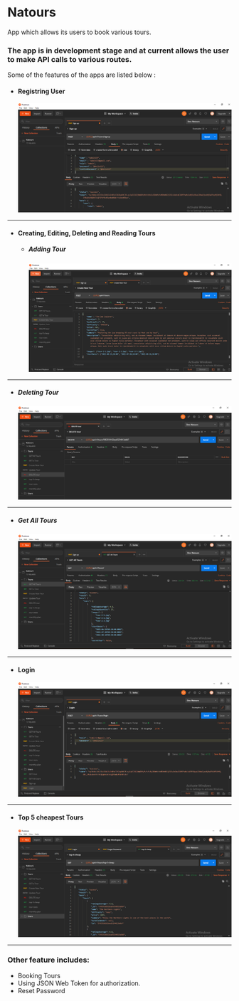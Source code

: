 # Natours
App which allows its users to book various tours.

### The app is in development stage and at current allows the user to make API calls to various routes.

Some of the features of the apps are listed below :

- <h4>Registring User</h4>
  
  ![](https://github.com/yogesh021/Natours/blob/main/public/img/screenshots/Signup.PNG)
   
---------------------------------------------
    
 
- <h4>Creating, Editing, Deleting and Reading Tours</h4>
  
  - <h5>Adding Tour</h5>
    
    ![](https://github.com/yogesh021/Natours/blob/main/public/img/screenshots/create-tour.PNG)
   
---------------------------------------------
    
  
  - <h5>Deleting Tour</h5>
    
    ![](https://github.com/yogesh021/Natours/blob/main/public/img/screenshots/delete-tour.PNG)
   
---------------------------------------------
    

  - <h5>Get All Tours</h5>
  
    ![](https://github.com/yogesh021/Natours/blob/main/public/img/screenshots/get-all-tours.PNG)
   
---------------------------------------------
    
    
- <h4>Login</h4> 

   ![](https://github.com/yogesh021/Natours/blob/main/public/img/screenshots/login.PNG)
   
---------------------------------------------
    
- <h4>Top 5 cheapest Tours</h4>

    ![](https://github.com/yogesh021/Natours/blob/main/public/img/screenshots/top-5-cheapest-tours.PNG)
   
---------------------------------------------

<h3>Other feature includes:</h3>    

- Booking Tours
- Using JSON Web Token for authorization.
- Reset Password
  
  
  
